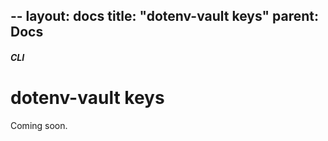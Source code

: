 --
layout: docs
title: "dotenv-vault keys"
parent: Docs
---

##### CLI

# dotenv-vault keys

Coming soon.
